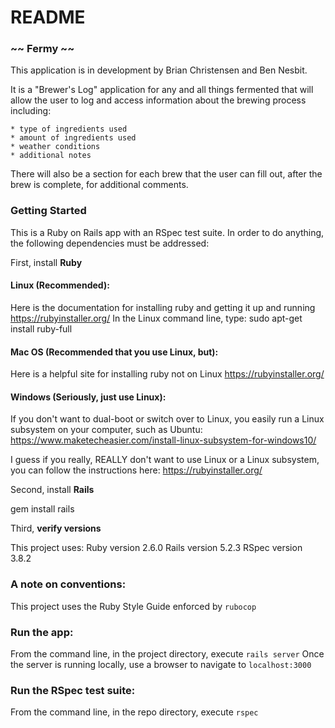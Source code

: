 # README

### ~~ Fermy ~~

  This application is in development by Brian Christensen and Ben Nesbit.

  It is a "Brewer's Log" application for any and all things fermented that will allow the user to log and access
  information about the brewing process including:

    * type of ingredients used
    * amount of ingredients used
    * weather conditions
    * additional notes

  There will also be a section for each brew that the
  user can fill out, after the brew is complete, for additional comments.

### Getting Started

This is a Ruby on Rails app with an RSpec test suite. In order to do anything,
the following dependencies must be addressed:

First, install **Ruby**

  #### Linux (Recommended):
  Here is the documentation for installing ruby and getting it up and running
  https://rubyinstaller.org/
  In the Linux command line, type:
  sudo apt-get install ruby-full

  #### Mac OS (Recommended that you use Linux, but):
  Here is a helpful site for installing ruby not on Linux
  https://rubyinstaller.org/

  #### Windows (Seriously, just use Linux):
  If you don't want to dual-boot or switch over to Linux, you easily run a
  Linux subsystem on your computer, such as Ubuntu:
  https://www.maketecheasier.com/install-linux-subsystem-for-windows10/

  I guess if you really, REALLY don't want to use Linux or a Linux subsystem,
  you can follow the instructions here:
  https://rubyinstaller.org/

Second, install **Rails**

  gem install rails

Third, **verify versions**

  This project uses:
    Ruby version 2.6.0
    Rails version 5.2.3
    RSpec version 3.8.2

### A note on conventions:
  
  This project uses the Ruby Style Guide enforced by `rubocop`

### Run the app:

  From the command line, in the project directory, execute `rails server`
  Once the server is running locally, use a browser to navigate to `localhost:3000`

### Run the RSpec test suite:

  From the command line, in the repo directory, execute `rspec`
